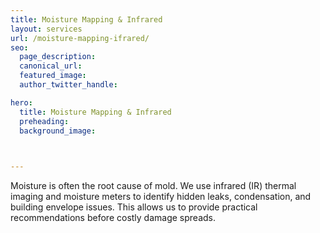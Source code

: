 ```yaml
---
title: Moisture Mapping & Infrared
layout: services
url: /moisture-mapping-ifrared/
seo:
  page_description: 
  canonical_url:
  featured_image:
  author_twitter_handle:

hero:
  title: Moisture Mapping & Infrared
  preheading: 
  background_image: 


  
---
```


Moisture is often the root cause of mold. We use infrared (IR) thermal imaging and moisture meters to identify hidden leaks, condensation, and building envelope issues. This allows us to provide practical recommendations before costly damage spreads.